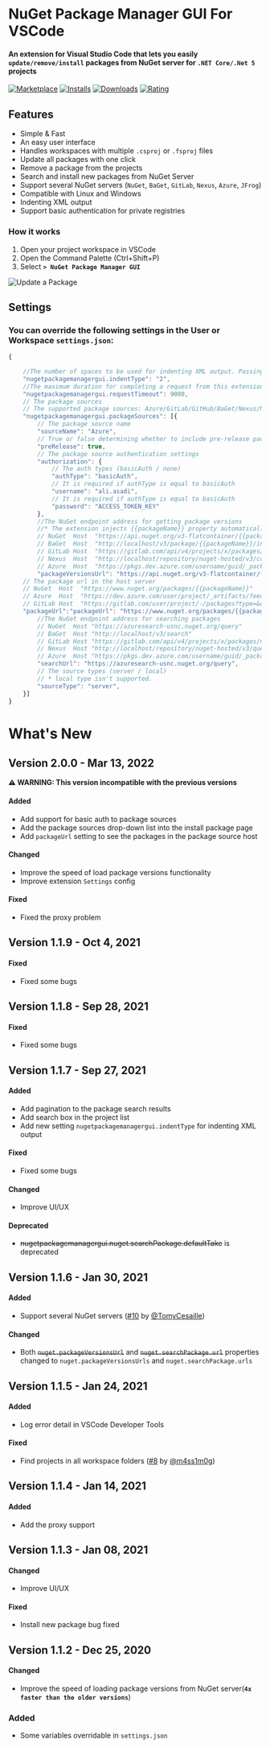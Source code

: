 # NuGet Package Manager GUI For VSCode

#### An extension for Visual Studio Code that lets you easily __`update/remove/install`__ packages from NuGet server for __`.NET Core/.Net 5`__ projects


  
[![Marketplace](https://vsmarketplacebadge.apphb.com/version-short/aliasadidev.nugetpackagemanagergui.svg)](https://marketplace.visualstudio.com/items?itemName=aliasadidev.nugetpackagemanagergui)
[![Installs](https://vsmarketplacebadge.apphb.com/installs-short/aliasadidev.nugetpackagemanagergui.svg)](https://marketplace.visualstudio.com/items?itemName=aliasadidev.nugetpackagemanagergui)
[![Downloads](https://vsmarketplacebadge.apphb.com/downloads-short/aliasadidev.nugetpackagemanagergui.svg)](https://marketplace.visualstudio.com/items?itemName=aliasadidev.nugetpackagemanagergui)
[![Rating](https://vsmarketplacebadge.apphb.com/rating-short/aliasadidev.nugetpackagemanagergui.svg)](https://marketplace.visualstudio.com/items?itemName=aliasadidev.nugetpackagemanagergui)


## Features

- Simple & Fast
- An easy user interface
- Handles workspaces with multiple `.csproj` or `.fsproj` files
- Update all packages with one click
- Remove a package from the projects
- Search and install new packages from NuGet Server
- Support several NuGet servers (`NuGet`, `BaGet`, `GitLab`, `Nexus`, `Azure`, `JFrog`)
- Compatible with Linux and Windows
- Indenting XML output
- Support basic authentication for private registries


### How it works
1. Open your project workspace in VSCode
2. Open the Command Palette (Ctrl+Shift+P) 
3. Select **`> NuGet Package Manager GUI`**



![Update a Package](https://raw.githubusercontent.com/aliasadidev/vscode-npm-gui/main/images/demo2-v1.1.7.gif)



## Settings
### You can override the following settings in the **User or Workspace** `settings.json`:
```js
{

	//The number of spaces to be used for indenting XML output. Passing characters like ' ' or '\t' are also accepted
	"nugetpackagemanagergui.indentType": "2",
	//The maximum duration for completing a request from this extension
	"nugetpackagemanagergui.requestTimeout": 9000,
	// The package sources
	// The supported package sources: Azure/GitLab/GitHub/BaGet/Nexus/NuGet
	"nugetpackagemanagergui.packageSources": [{
		// The package source name
		"sourceName": "Azure",
		// True or false determining whether to include pre-release packages
		"preRelease": true,
		// The package source authentication settings
		"authorization": {
			// The auth types (basicAuth / none)
			"authType": "basicAuth",
			// It is required if authType is equal to basicAuth
			"username": "ali.asadi",
			// It is required if authType is equal to basicAuth
			"password": "ACCESS_TOKEN_KEY"
		},
		//The NuGet endpoint address for getting package versions
		//* The extension injects {{packageName}} property automatically
		// NuGet  Host  "https://api.nuget.org/v3-flatcontainer/{{packageName}}/index.json"
		// BaGet  Host  "http://localhost/v3/package/{{packageName}}/index.json"
		// GitLab Host  "https://gitlab.com/api/v4/projects/x/packages/nuget/download/{{packageName}}/index.json"
		// Nexus  Host  "http://localhost/repository/nuget-hosted/v3/content/{{packageName}}/index.json"
		// Azure  Host  "https://pkgs.dev.azure.com/username/guid/_packaging/guid/nuget/v3/flat2/{{packageName}}/index.json"
		"packageVersionsUrl": "https://api.nuget.org/v3-flatcontainer/{{packageName}}/index.json",
    // The package url in the host server
    // NuGet  Host  "https://www.nuget.org/packages/{{packageName}}"
    // Azure  Host  "https://dev.azure.com/user/project/_artifacts/feed/feed-name/NuGet/{{packageName}}/{{version}}/overview"
    // GitLab Host  "https://gitlab.com/user/project/-/packages?type=&orderBy=name&sort=asc&search[]={{packageName}}"
    "packageUrl":"packageUrl": "https://www.nuget.org/packages/{{packageName}}",
		//The NuGet endpoint address for searching packages
		// NuGet  Host "https://azuresearch-usnc.nuget.org/query"
		// BaGet  Host "http://localhost/v3/search"
		// GitLab Host "https://gitlab.com/api/v4/projects/x/packages/nuget/query"
		// Nexus  Host "http://localhost/repository/nuget-hosted/v3/query/0"
		// Azure  Host "https://pkgs.dev.azure.com/username/guid/_packaging/guid/nuget/v3/query2"
		"searchUrl": "https://azuresearch-usnc.nuget.org/query",
		// The source types (server / local)
		// * local type isn't supported.
		"sourceType": "server",
	}]
}

```

# What's New

## Version 2.0.0 - Mar 13, 2022
**⚠ WARNING: This version incompatible with the previous versions** 

#### Added
*  Add support for basic auth to package sources
*  Add the package sources drop-down list into the install package page
*  Add `packageUrl` setting to see the packages in the package source host
#### Changed
*  Improve the speed of load package versions functionality
*  Improve extension `Settings` config
#### Fixed
*  Fixed the proxy problem


## Version 1.1.9 - Oct 4, 2021
#### Fixed
*  Fixed some bugs

## Version 1.1.8 - Sep 28, 2021
#### Fixed
*  Fixed some bugs

## Version 1.1.7 - Sep 27, 2021
#### Added
*  Add pagination to the package search results 
*  Add search box in the project list
*  Add new setting `nugetpackagemanagergui.indentType` for indenting XML output
#### Fixed
*  Fixed some bugs
#### Changed
* Improve UI/UX

#### Deprecated
* ~~nugetpackagemanagergui.nuget.searchPackage.defaultTake~~ is deprecated


## Version 1.1.6 - Jan 30, 2021
#### Added
*  Support several NuGet servers ([#10](https://github.com/aliasadidev/vscode-npm-gui/pull/10) by [@TomyCesaille](https://github.com/TomyCesaille))
#### Changed
* Both ~~`nuget.packageVersionsUrl`~~ and ~~`nuget.searchPackage.url`~~ properties changed to `nuget.packageVersionsUrls` and `nuget.searchPackage.urls`

## Version 1.1.5 - Jan 24, 2021
#### Added
* Log error detail in VSCode Developer Tools
#### Fixed
*  Find projects in all workspace folders ([#8](https://github.com/aliasadidev/vscode-npm-gui/pull/8) by [@m4ss1m0g](https://github.com/m4ss1m0g))

## Version 1.1.4 - Jan 14, 2021
#### Added
* Add the proxy support


## Version 1.1.3 - Jan 08, 2021
#### Changed
* Improve UI/UX

#### Fixed
* Install new package bug fixed

## Version 1.1.2 - Dec 25, 2020
#### Changed
* Improve the speed of loading package versions from NuGet server(**`4x faster than the older versions`**)

### Added
* Some variables overridable in `settings.json`
